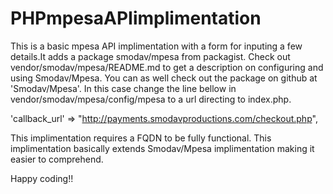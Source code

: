 # PHPmpesaAPIimplimentation
This is a basic mpesa API implimentation with a form for inputing a few details.It adds a package smodav/mpesa from packagist.
Check out vendor/smodav/mpesa/README.md to get a description on configuring  and using Smodav/Mpesa.
You can as well check out the package on github at 'Smodav/Mpesa'.
In this case change the line bellow in vendor/smodav/mpesa/config/mpesa to a url directing to index.php.

'callback_url' => "http://payments.smodavproductions.com/checkout.php",

This implimentation requires a FQDN to be fully functional.
This implimentation basically extends Smodav/Mpesa implimentation making it easier to comprehend.

Happy coding!!
